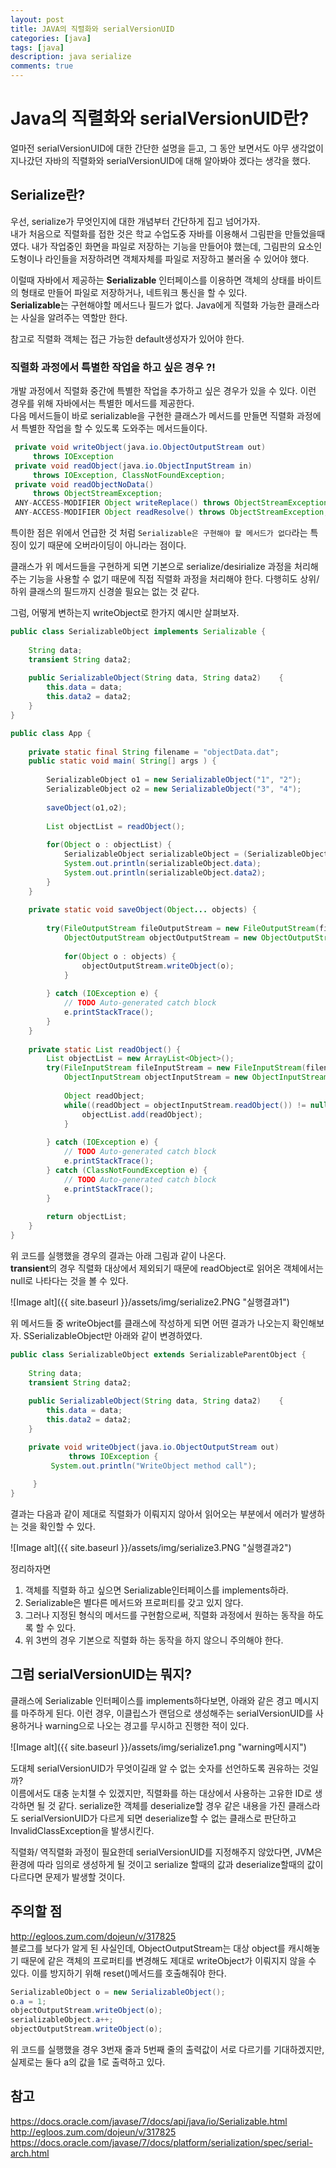 ```yaml
---
layout: post
title: JAVA의 직렬화와 serialVersionUID
categories: [java]
tags: [java]
description: java serialize
comments: true
---
```


# Java의 직렬화와  serialVersionUID란?

얼마전 serialVersionUID에 대한 간단한 설명을 듣고, 그 동안 보면서도 아무 생각없이 지나갔던 자바의 직렬화와 serialVersionUID에 대해 알아봐야 겠다는 생각을 했다.  

## Serialize란?

우선, serialize가 무엇인지에 대한 개념부터 간단하게 집고 넘어가자.  
내가 처음으로 직렬화를 접한 것은 학교 수업도중 자바를 이용해서 그림판을 만들었을때였다. 내가 작업중인 화면을 파일로 저장하는 기능을 만들어야 했는데, 그림판의 요소인 도형이나 라인들을 저장하려면 객체자체를 파일로 저장하고 불러올 수 있어야 했다.  

이럴때 자바에서 제공하는 **Serializable** 인터페이스를 이용하면 객체의 상태를 바이트의 형태로 만들어 파일로 저장하거나, 네트워크 통신을 할 수 있다.  
**Serializable**는 구현해야할 메서드나 필드가 없다. Java에게 직렬화 가능한 클래스라는 사실을 알려주는 역할만 한다.

참고로 직렬화 객체는 접근 가능한 default생성자가 있어야 한다.

### 직렬화 과정에서 특별한 작업을 하고 싶은 경우 ?!

개발 과정에서 직렬화 중간에 특별한 작업을 추가하고 싶은 경우가 있을 수 있다.  이런 경우를 위해 자바에서는 특별한 메서드를 제공한다.  
다음 메서드들이 바로 serializable을 구현한 클래스가 메서드를 만들면 직렬화 과정에서 특별한 작업을 할 수 있도록 도와주는 메서드들이다.  

```java
 private void writeObject(java.io.ObjectOutputStream out)
     throws IOException
 private void readObject(java.io.ObjectInputStream in)
     throws IOException, ClassNotFoundException;
 private void readObjectNoData()
     throws ObjectStreamException;
 ANY-ACCESS-MODIFIER Object writeReplace() throws ObjectStreamException;
 ANY-ACCESS-MODIFIER Object readResolve() throws ObjectStreamException;
```

특이한 점은 위에서 언급한 것 처럼 `Serializable은 구현해야 할 메서드가 없다`라는 특징이 있기 때문에 오버라이딩이 아니라는 점이다.

클래스가 위 메서드들을 구현하게 되면 기본으로 serialize/desirialize 과정을 처리해주는 기능을 사용할 수 없기 때문에 직접 직렬화 과정을 처리해야 한다. 다행히도 상위/하위 클래스의 필드까지 신경쓸 필요는 없는 것 같다.

그럼, 어떻게 변하는지 writeObject로 한가지 예시만 살펴보자.

```java
public class SerializableObject implements Serializable {
	
	String data;
	transient String data2;
	
	public SerializableObject(String data, String data2)	{
		this.data = data;
		this.data2 = data2;
	}
}
```

```java
public class App {
	
	private static final String filename = "objectData.dat";
    public static void main( String[] args ) {
    	
    	SerializableObject o1 = new SerializableObject("1", "2");
    	SerializableObject o2 = new SerializableObject("3", "4");
    	
    	saveObject(o1,o2);
    	
    	List objectList = readObject();
    	
    	for(Object o : objectList) {
    		SerializableObject serializableObject = (SerializableObject)o;
    		System.out.println(serializableObject.data);
    		System.out.println(serializableObject.data2);
    	}
    }
    
    private static void saveObject(Object... objects) {
    	
    	try(FileOutputStream fileOutputStream = new FileOutputStream(filename);
        	ObjectOutputStream objectOutputStream = new ObjectOutputStream(fileOutputStream);) {
        	
    		for(Object o : objects) {
	        	objectOutputStream.writeObject(o);
    		}
        	
        } catch (IOException e) {
			// TODO Auto-generated catch block
			e.printStackTrace();
		}
    }
    
    private static List readObject() {
    	List objectList = new ArrayList<Object>();
    	try(FileInputStream fileInputStream = new FileInputStream(filename);
    		ObjectInputStream objectInputStream = new ObjectInputStream(fileInputStream);) {
    		
    		Object readObject;
    		while((readObject = objectInputStream.readObject()) != null) {
    			objectList.add(readObject);
    		}
    		
    	} catch (IOException e) {
			// TODO Auto-generated catch block
			e.printStackTrace();
		} catch (ClassNotFoundException e) {
			// TODO Auto-generated catch block
			e.printStackTrace();
		}
    	
    	return objectList;
    }
}

```

위 코드를 실행했을 경우의 결과는 아래 그림과 같이 나온다.  
**transient**의 경우 직렬화 대상에서 제외되기 때문에 readObject로 읽어온 객체에서는 null로 나타다는 것을 볼 수 있다.  

![Image alt]({{ site.baseurl }}/assets/img/serialize2.PNG "실행결과1")  

위 메서드들 중 writeObject를 클래스에 작성하게 되면 어떤 결과가 나오는지 확인해보자. SSerializableObject만 아래와 같이 변경하였다.

```java
public class SerializableObject extends SerializableParentObject {
	
	String data;
	transient String data2;
	
	public SerializableObject(String data, String data2)	{
		this.data = data;
		this.data2 = data2;
	}

	private void writeObject(java.io.ObjectOutputStream out)
		     throws IOException {
		 System.out.println("WriteObject method call");
		 
	 }
}
```

결과는 다음과 같이 제대로 직렬화가 이뤄지지 않아서 읽어오는 부분에서 에러가 발생하는 것을 확인할 수 있다.  

![Image alt]({{ site.baseurl }}/assets/img/serialize3.PNG "실행결과2")  

정리하자면  
1. 객체를 직렬화 하고 싶으면 Serializable인터페이스를 implements하라.
2. Serializable은 별다른 메서드와 프로퍼티를 갖고 있지 않다.
3. 그러나 지정된 형식의 메서드를 구현함으로써, 직렬화 과정에서 원하는 동작을 하도록 할 수 있다.
4. 위 3번의 경우 기본으로 직렬화 하는 동작을 하지 않으니 주의해야 한다.

## 그럼 serialVersionUID는 뭐지?

클래스에 Serializable 인터페이스를 implements하다보면, 아래와 같은 경고 메시지를 마주하게 된다. 이런 경우, 이클립스가 랜덤으로 생성해주는 serialVersionUID를 사용하거나 warning으로 나오는 경고를 무시하고 진행한 적이 있다.  

![Image alt]({{ site.baseurl }}/assets/img/serialize1.png "warning메시지")  

도대체 serialVersionUID가 무엇이길래 알 수 없는 숫자를 선언하도록 권유하는 것일까?  
이름에서도 대충 눈치챌 수 있겠지만, 직렬화를 하는 대상에서 사용하는 고유한 ID로 생각하면 될 것 같다. serialize한 객체를 deserialize할 경우 같은 내용을 가진 클래스라도 serialVersionUID가 다르게 되면 deserialize할 수 없는 클래스로 판단하고 InvalidClassException을 발생시킨다.

직렬화/ 역직렬화 과정이 필요한데 serialVersionUID를 지정해주지 않았다면, JVM은 환경에 따라 임의로 생성하게 될 것이고 serialize 할때의 값과 deserialize할때의 값이 다르다면 문제가 발생할 것이다.


## 주의할 점
http://egloos.zum.com/dojeun/v/317825  
블로그를 보다가 알게 된 사실인데, ObjectOutputStream는 대상 object를 캐시해놓기 때문에 같은 객체의 프로퍼티를 변경해도 제대로 writeObject가 이뤄지지 않을 수 있다. 이를 방지하기 위해 reset()메서드를 호출해줘야 한다.

```java
SerializableObject o = new SerializableObject();
o.a = 1;
objectOutputStream.writeObject(o);
serializableObject.a++;
objectOutputStream.writeObject(o);
```

위 코드를 실행했을 경우 3번재 줄과 5번째 줄의 출력값이 서로 다르기를 기대하겠지만, 실제로는 둘다 a의 값을 1로 출력하고 있다.

## 참고
https://docs.oracle.com/javase/7/docs/api/java/io/Serializable.html
http://egloos.zum.com/dojeun/v/317825
https://docs.oracle.com/javase/7/docs/platform/serialization/spec/serial-arch.html